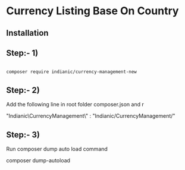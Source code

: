Currency Listing Base On Country
======


Installation
-----


Step:- 1)
-----

```

composer require indianic/currency-management-new

```
Step:- 2)
-----

Add the following line in root folder composer.json and r

"Indianic\\CurrencyManagement\\" : "Indianic/CurrencyManagement/"

Step:- 3)
-----

Run composer dump auto load command 

composer dump-autoload 
